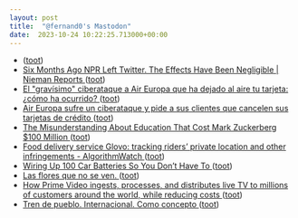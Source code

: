 ```yaml
---
layout: post
title:  "@fernand0's Mastodon"
date:  2023-10-24 10:22:25.713000+00:00
---
```

*  [ ](https://jvm.social/@jorge) ([toot](https://mastodon.social/@fernand0/111289496090012525))
*  [Six Months Ago NPR Left Twitter. The Effects Have Been Negligible \| Nieman Reports ](https://niemanreports.org/articles/npr-twitter-musk) ([toot](https://mastodon.social/@fernand0/111289468571419857))
*  [El "gravísimo" ciberataque a Air Europa que ha dejado al aire tu tarjeta: ¿cómo ha ocurrido? ](https://www.elconfidencial.com/tecnologia/2023-10-11/aireuropa-hackeo-ciberataque-tarjetas-cvv_3751849) ([toot](https://mastodon.social/@fernand0/111289270144156851))
*  [Air Europa sufre un ciberataque y pide a sus clientes que cancelen sus tarjetas de crédito ](https://unaaldia.hispasec.com/2023/10/air-europa-sufre-un-ciberataque-y-pide-a-sus-clientes-que-cancelen-sus-tarjetas-de-credito.htm) ([toot](https://mastodon.social/@fernand0/111288991044753816))
*  [The Misunderstanding About Education That Cost Mark Zuckerberg $100 Million ](https://danmeyer.substack.com/p/the-misunderstanding-about-educatio) ([toot](https://mastodon.social/@fernand0/111288815437994511))
*  [Food delivery service Glovo: tracking riders’ private location and other infringements - AlgorithmWatch ](https://algorithmwatch.org/en/glovo-tracking-riders-location-infringements) ([toot](https://mastodon.social/@fernand0/111285743418890176))
*  [Wiring Up 100 Car Batteries So You Don’t Have To ](https://hackaday.com/2023/10/10/wiring-up-100-car-batteries-so-you-dont-have-to) ([toot](https://mastodon.social/@fernand0/111285441342497411))
*  [Las flores que no se ven. ](https://avecesunafoto.wordpress.com/2023/10/23/las-flores-que-no-se-ven) ([toot](https://mastodon.social/@fernand0/111285433593188917))
*  [How Prime Video ingests, processes, and distributes live TV to millions of customers around the world, while reducing costs ](https://www.primevideotech.com/video-streaming/how-prime-video-ingests-processes-and-distributes-live-tv-to-millions-of-customers-around-the-world-while-reducing-cost) ([toot](https://mastodon.social/@fernand0/111285262755368430))
*  [Tren de pueblo. Internacional. Como concepto ](https://mastodon.social/@fernand0/111285176252067854) ([toot](https://mastodon.social/@fernand0/111285176252067854))
